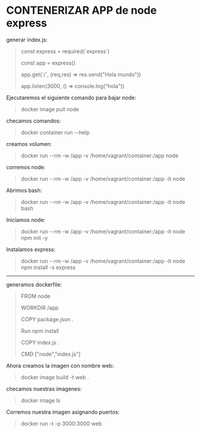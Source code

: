 # CONTENERIZAR  APP de node express

generar index.js:

>const express = required(´express´)
>
>const app = express()
>
>app.get(´/´, (req,res) => res.send("Hola mundo"))
>
>app.listen(3000, () => console.log("hola"))

Ejecutaremos el siguiente comando para bajar node:
>docker image pull node

checamos comandos:
>docker container run --help

creamos volumen:
>docker run --rm  -w /app -v /home/vagrant/container:/app node

corremos node:
>docker run --rm  -w /app -v /home/vagrant/container:/app -it node

Abrimos bash:
>docker run --rm  -w /app -v /home/vagrant/container:/app -it node bash

Iniciamos node:
>docker run --rm  -w /app -v /home/vagrant/container:/app -it node npm init -y

Instalamos express:
>docker run --rm  -w /app -v /home/vagrant/container:/app -it node npm install -s express

----------------------------------------------------------------------
generamos dockerfile:

>
>FROM node
>
>WORKDIR /app
>
>COPY package.json .
>
>Run npm install
>
>COPY index.js .
>
>CMD ["node","index.js"]
>

Ahora creamos la imagen con nombre web:
>docker image build -t web .

checamos nuestras imagenes:
>docker image ls

Corremos nuestra imagen asignando puertos:
>docker run -t -p 3000:3000 web
